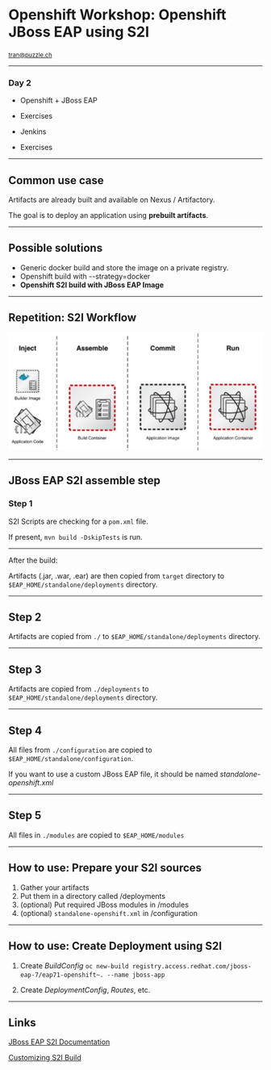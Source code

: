 # Openshift Workshop: Openshift JBoss EAP using S2I

<small>tran@puzzle.ch</small>

<!-- .slide: class="master01" -->

---

### Day 2

* Openshift + JBoss EAP
* Exercises

* Jenkins
* Exercises

<!-- .slide: class="master03" -->

---

## Common use case

Artifacts are already built and available on Nexus / Artifactory.

The goal is to deploy an application using **prebuilt artifacts**.

---

## Possible solutions

* Generic docker build and store the image on a private registry.
* Openshift build with --strategy=docker
* **Openshift S2I build with JBoss EAP Image**

---

## Repetition: S2I Workflow

![S2i](img/s2i.png)

---

## JBoss EAP S2I assemble step

### Step 1

S2I Scripts are checking for a `pom.xml` file.

If present, `mvn build -DskipTests` is run.

----

After the build:

Artifacts (.jar, .war, .ear) are then copied from `target` directory to `$EAP_HOME/standalone/deployments` directory.

---

## Step 2

Artifacts are copied from `./` to `$EAP_HOME/standalone/deployments` directory.

---

## Step 3

Artifacts are copied from `./deployments` to `$EAP_HOME/standalone/deployments` directory.

---

## Step 4

All files from `./configuration` are copied to `$EAP_HOME/standalone/configuration`.

If you want to use a custom JBoss EAP file, it should be named *standalone-openshift.xml*

---

## Step 5

All files in `./modules` are copied to `$EAP_HOME/modules`

---

## How to use: Prepare your S2I sources

1. Gather your artifacts
2. Put them in a directory called /deployments
3. (optional) Put required JBoss modules in /modules
4. (optional) `standalone-openshift.xml` in /configuration

---

## How to use: Create Deployment using S2I

1. Create *BuildConfig*
`oc new-build registry.access.redhat.com/jboss-eap-7/eap71-openshift~. --name jboss-app`

2. Create *DeploymentConfig*, *Routes*, etc.

---

## Links

[JBoss EAP S2I Documentation](https://access.redhat.com/documentation/en-us/red_hat_jboss_enterprise_application_platform/7.0/html/red_hat_jboss_enterprise_application_platform_for_openshift/)


[Customizing S2I Build](https://access.redhat.com/documentation/en-us/red_hat_jboss_enterprise_application_platform/7.0/html/red_hat_jboss_enterprise_application_platform_for_openshift/reference_information#reference_s2i)

